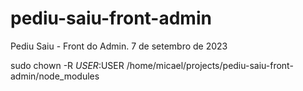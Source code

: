 # pediu-saiu-front-admin

Pediu Saiu - Front do Admin. 7 de setembro de 2023

sudo chown -R $USER:$USER /home/micael/projects/pediu-saiu-front-admin/node_modules
